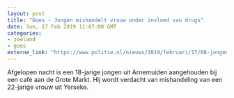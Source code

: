 ```yaml
---
layout: post
title: "Goes - Jongen mishandelt vrouw onder invloed van drugs"
date: Sun, 17 Feb 2019 11:07:00 GMT
categories: 
- zeeland 
- goes 
externe_link: "https://www.politie.nl/nieuws/2019/februari/17/08-jongen-mishandelt-vrouw-onder-invloed-van-drugs.html"
---
```


Afgelopen nacht is een 18-jarige jongen uit Arnemuiden aangehouden bij een café aan de Grote Markt. Hij wordt verdacht van mishandeling van een 22-jarige vrouw uit Yerseke.
